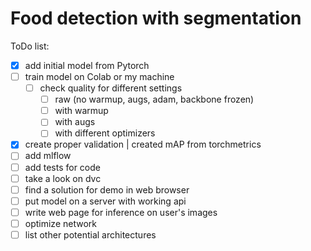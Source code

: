 # Food detection with segmentation

ToDo list:
- [x] add initial model from Pytorch
- [ ] train model on Colab or my machine
  - [ ] check quality for different settings
    - [ ] raw (no warmup, augs, adam, backbone frozen)
    - [ ] with warmup
    - [ ] with augs
    - [ ] with different optimizers 
- [x] create proper validation | created mAP from torchmetrics
- [ ] add mlflow
- [ ] add tests for code
- [ ] take a look on dvc
- [ ] find a solution for demo in web browser
- [ ] put model on a server with working api
- [ ] write web page for inference on user's images
- [ ] optimize network
- [ ] list other potential architectures 
